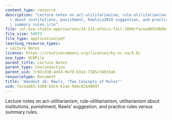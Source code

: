 ```yaml
---
content_type: resource
description: "Lecture notes on act-utilitarianism, rule-utilitarianism, utilitarianism\
  \ about institutions, punishment, Rawls\u2019 suggestion, and practice rules versus\
  \ summary rules.\r\n"
file: /ol-ocw-studio-app/courses/24-231-ethics-fall-2009/facead655db8bdcbb1ae9a6c02a40697_MIT24_231F09_lec17.pdf
file_size: 54973
file_type: application/pdf
learning_resource_types:
- Lecture Notes
license: https://creativecommons.org/licenses/by-nc-sa/4.0/
ocw_type: OCWFile
parent_title: Lecture Notes
parent_type: CourseSection
parent_uid: 7c93cd30-4d43-0e79-b3a1-7385c34033a6
resourcetype: Document
title: 'Handout 16: Rawls, "Two Concepts of Rules"'
uid: facead65-5db8-bdcb-b1ae-9a6c02a40697
---
```

Lecture notes on act-utilitarianism, rule-utilitarianism, utilitarianism about institutions, punishment, Rawls’ suggestion, and practice rules versus summary rules.
